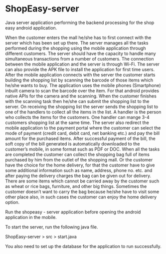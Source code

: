 # ShopEasy-server
Java server application performing the backend processing for the shop easy android application.

When the customer enters the mall he/she has to first connect with the server which has been set up there. The server manages all the 
tasks performed during the shopping using the mobile application through different customers. The server should have the capacity to 
handle many simultaneous transactions from a number of customers. The connection between the mobile application and the server is through
Wi-Fi. The server can also provide the APK file to install the application for first time users.
After the mobile application connects with the server the customer starts building the shopping list by scanning the barcode of those 
items which he/she wants to buy. The application uses the mobile phones (Smartphone) inbuilt camera to scan the barcode over the item. 
For that android provides native APIs for the camera and the scanning.
When the customer finishes with the scanning task then he/she can submit the shopping list to the server. On receiving the shopping list
the server sends the shopping list to one of the handlers to collect all the items in the list. A handler is the person who collects the 
items for the customers. One handler can mange 3-4 customers shopping list at the same time.
The server also redirect the mobile application to the payment portal where the customer can select the mode of payment (credit card,
debit card, net banking etc.) and pay the bill amount for the purchased items. After successful payment of the bill, the soft copy of 
the bill generated is automatically downloaded to the customer’s mobile, in some format such as PDF or DOC.
When all the tasks are completed the customer can collect the shopping bag full of items purchased by him from the outlet of the shopping
mall. Or the customer have the choice for the home delivery, for that the customer have to give some additional information such as name,
address, phone no. etc. and after paying the delivery charges the bag can be given out for delivery.
There are some items which cannot be carried away by the customer such as wheat or rice bags, furniture, and other big things. Sometimes 
the customer doesn’t want to carry the bag because he/she have to visit some other place also, in such cases the customer can enjoy the
home delivery option.


Run the shopeasy - server application before opening the android application in the mobile.

To start the server, run the following java file.

ShopEasy-server > src > start.java

You also need to set up the database for the application to run successfully.
